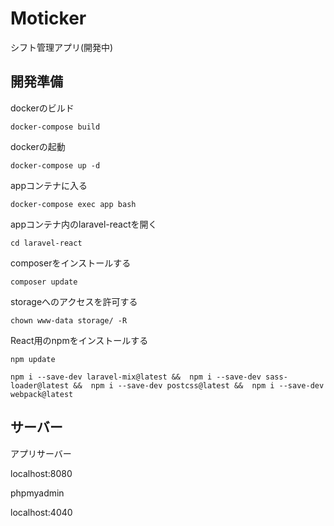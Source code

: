 # Moticker
シフト管理アプリ(開発中)

## 開発準備
dockerのビルド

` docker-compose build `

dockerの起動

` docker-compose up -d `

appコンテナに入る

` docker-compose exec app bash `

appコンテナ内のlaravel-reactを開く

` cd laravel-react `

composerをインストールする

` composer update `

<!-- laravel/uiにReactを使用する

` php artisan ui react ` -->

storageへのアクセスを許可する

` chown www-data storage/ -R `

React用のnpmをインストールする

` npm update `

` npm i --save-dev laravel-mix@latest && 
npm i --save-dev sass-loader@latest && 
npm i --save-dev postcss@latest && 
npm i --save-dev webpack@latest `

## サーバー
アプリサーバー

localhost:8080

phpmyadmin

localhost:4040
